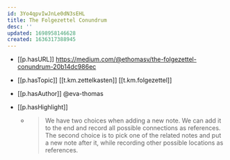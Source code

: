 ```yaml
---
id: 3Yo4qpvIwJnLe0dN3sEHL
title: The Folgezettel Conundrum
desc: ''
updated: 1698958146628
created: 1636317388945
---
```




- [[p.hasURL]] https://medium.com/@ethomasv/the-folgezettel-conundrum-20b14dc986ec
- [[p.hasTopic]] [[t.km.zettelkasten]] [[t.km.folgezettel]]
- [[p.hasAuthor]] @eva-thomas

- [[p.hasHighlight]] 
  - > We have two choices when adding a new note. We can add it to the end and record all possible connections as references. The second choice is to pick one of the related notes and put a new note after it, while recording other possible locations as references.
